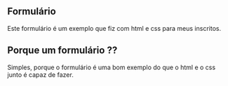 ## Formulário 
Este formulário é um exemplo que fiz com html e css para meus inscritos.

## Porque um formulário ??
Simples, porque o formulário é uma bom exemplo do que
o html e o css junto é capaz de fazer. 
